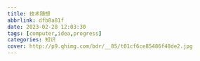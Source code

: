 ```yaml
---
title: 技术随想
abbrlink: dfb8a81f
date: 2023-02-28 12:03:30
tags: [computer,idea,progress]
categories: 知识
cover: http://p9.qhimg.com/bdr/__85/t01cf6ce85486f48de2.jpg
---
```


